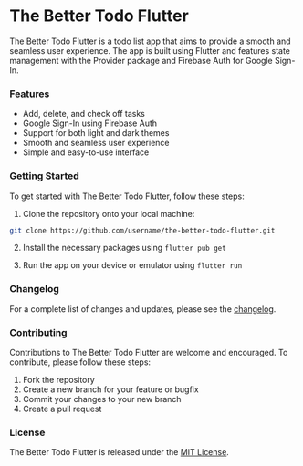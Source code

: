 
# The Better Todo Flutter

The Better Todo Flutter is a todo list app that aims to provide a smooth and seamless user experience. The app is built using Flutter and features state management with the Provider package and Firebase Auth for Google Sign-In.

### Features
- Add, delete, and check off tasks
- Google Sign-In using Firebase Auth
- Support for both light and dark themes
- Smooth and seamless user experience
- Simple and easy-to-use interface

### Getting Started
To get started with The Better Todo Flutter, follow these steps:

1. Clone the repository onto your local machine:
```bash
git clone https://github.com/username/the-better-todo-flutter.git
```

2. Install the necessary packages using `flutter pub get`

3. Run the app on your device or emulator using `flutter run`

### Changelog
For a complete list of changes and updates, please see the [changelog](CHANGELOG.md).

### Contributing
Contributions to The Better Todo Flutter are welcome and encouraged. To contribute, please follow these steps:

1. Fork the repository
2. Create a new branch for your feature or bugfix
3. Commit your changes to your new branch
4. Create a pull request

### License
The Better Todo Flutter is released under the [MIT License](LICENSE).
